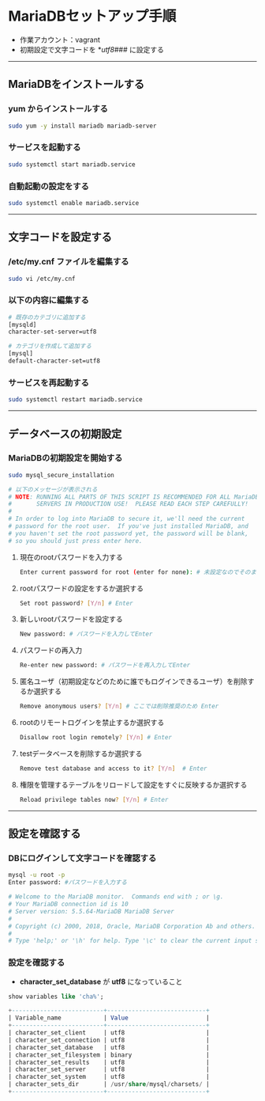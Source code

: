 # MariaDBセットアップ手順

* 作業アカウント：vagrant
* 初期設定で文字コードを **utf8*### に設定する

---

## MariaDBをインストールする

### yum からインストールする

```bash
sudo yum -y install mariadb mariadb-server
```

### サービスを起動する

```bash
sudo systemctl start mariadb.service
```

### 自動起動の設定をする

```bash
sudo systemctl enable mariadb.service
```

---

## 文字コードを設定する

### /etc/my.cnf ファイルを編集する

```bash
sudo vi /etc/my.cnf
```

### 以下の内容に編集する

```bash
# 既存のカテゴリに追加する
[mysqld]
character-set-server=utf8

# カテゴリを作成して追加する
[mysql]
default-character-set=utf8
```

### サービスを再起動する

```bash
sudo systemctl restart mariadb.service
```

---

## データベースの初期設定

### MariaDBの初期設定を開始する

```bash
sudo mysql_secure_installation

# 以下のメッセージが表示される
# NOTE: RUNNING ALL PARTS OF THIS SCRIPT IS RECOMMENDED FOR ALL MariaDB
#       SERVERS IN PRODUCTION USE!  PLEASE READ EACH STEP CAREFULLY!
#
# In order to log into MariaDB to secure it, we'll need the current
# password for the root user.  If you've just installed MariaDB, and
# you haven't set the root password yet, the password will be blank,
# so you should just press enter here.
```

1. 現在のrootパスワードを入力する

    ```bash
    Enter current password for root (enter for none): # 未設定なのでそのままEnter
    ```

2. rootパスワードの設定をするか選択する

    ```bash
    Set root password? [Y/n] # Enter
    ```

3. 新しいrootパスワードを設定する

    ```bash
    New password: # パスワードを入力してEnter
    ```

4. パスワードの再入力

    ```bash
    Re-enter new password: # パスワードを再入力してEnter
    ```

5. 匿名ユーザ（初期設定などのために誰でもログインできるユーザ）を削除するか選択する

    ```bash
    Remove anonymous users? [Y/n] # ここでは削除推奨のため Enter
    ```

6. rootのリモートログインを禁止するか選択する

    ```bash
    Disallow root login remotely? [Y/n] # Enter
    ```

7. testデータベースを削除するか選択する

    ```bash
    Remove test database and access to it? [Y/n]  # Enter
    ```

8. 権限を管理するテーブルをリロードして設定をすぐに反映するか選択する

    ```bash
    Reload privilege tables now? [Y/n] # Enter
    ```

---

## 設定を確認する

### DBにログインして文字コードを確認する

```bash
mysql -u root -p
Enter password: #パスワードを入力する

# Welcome to the MariaDB monitor.  Commands end with ; or \g.
# Your MariaDB connection id is 10
# Server version: 5.5.64-MariaDB MariaDB Server
#
# Copyright (c) 2000, 2018, Oracle, MariaDB Corporation Ab and others.
#
# Type 'help;' or '\h' for help. Type '\c' to clear the current input statement.
```

### 設定を確認する

* **character_set_database** が **utf8** になっていること

```sql
show variables like 'cha%';

+--------------------------+----------------------------+
| Variable_name            | Value                      |
+--------------------------+----------------------------+
| character_set_client     | utf8                       |
| character_set_connection | utf8                       |
| character_set_database   | utf8                       |
| character_set_filesystem | binary                     |
| character_set_results    | utf8                       |
| character_set_server     | utf8                       |
| character_set_system     | utf8                       |
| character_sets_dir       | /usr/share/mysql/charsets/ |
+--------------------------+----------------------------+
```
